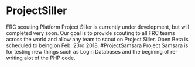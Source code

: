# ProjectSiller
FRC scouting Platform
Project Siller is currently under development, but will completed very soon. 
Our goal is to provide scouting to all FRC teams across the world and allow any team to scout on Project Siller.
Open Beta is scheduled to being on Feb. 23rd 2018.
#ProjectSamsara
Project Samsara is for testing new things such as Login Databases and the begining of re-writing alot of the PHP code. 
